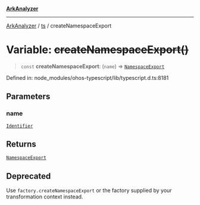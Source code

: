 [**ArkAnalyzer**](../../../../README.md)

***

[ArkAnalyzer](../../../../globals.md) / [ts](../README.md) / createNamespaceExport

# Variable: ~~createNamespaceExport()~~

> `const` **createNamespaceExport**: (`name`) => [`NamespaceExport`](../interfaces/NamespaceExport.md)

Defined in: node\_modules/ohos-typescript/lib/typescript.d.ts:8181

## Parameters

### name

[`Identifier`](../interfaces/Identifier.md)

## Returns

[`NamespaceExport`](../interfaces/NamespaceExport.md)

## Deprecated

Use `factory.createNamespaceExport` or the factory supplied by your transformation context instead.
